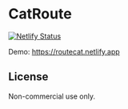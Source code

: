 # CatRoute
[![Netlify Status](https://api.netlify.com/api/v1/badges/a825182c-4c02-4f73-a161-3344b55a6349/deploy-status)](https://app.netlify.com/sites/catroute/deploys)

Demo: https://routecat.netlify.app

## License
Non-commercial use only.

